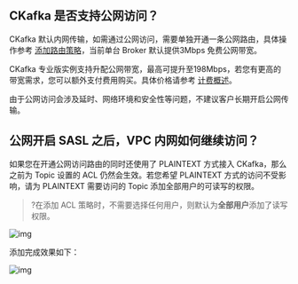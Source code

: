 ## CKafka 是否支持公网访问？

CKafka 默认内网传输，如需通过公网访问，需要单独开通一条公网路由，具体操作参考 [添加路由策略](https://cloud.tencent.com/document/product/597/36348)，当前单台 Broker 默认提供3Mbps 免费公网带宽。

CKafka 专业版实例支持升配公网带宽，最高可提升至198Mbps，若您有更高的带宽需求，您可以额外支付费用购买。具体价格请参考 [计费概述](https://cloud.tencent.com/document/product/597/11745)。

由于公网访问会涉及延时、网络环境和安全性等问题，不建议客户长期开启公网传输。

## 公网开启 SASL 之后，VPC 内网如何继续访问？

如果您在开通公网访问路由的同时还使用了 PLAINTEXT 方式接入 CKafka，那么之前为 Topic 设置的 ACL 仍然会生效。若您希望 PLAINTEXT 方式的访问不受影响，请为 PLAINTEXT 需要访问的 Topic 添加全部用户的可读写的权限。

>?在添加 ACL 策略时，不需要选择任何用户，则默认为**全部用户**添加了读写权限。

![img](https://main.qcloudimg.com/raw/27e8e0b9b20da5f123eaee2212633dba.png)

添加完成效果如下：

![img](https://main.qcloudimg.com/raw/6d1b4b5dd89343530deae827e76d38ab.png)
